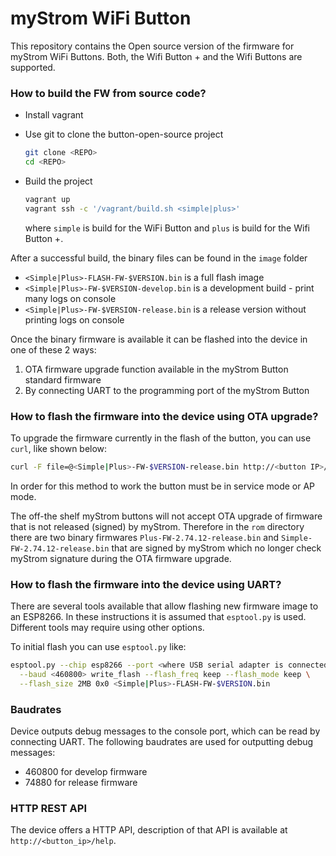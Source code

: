 # myStrom WiFi Button

This repository contains the Open source version of the firmware for myStrom WiFi Buttons. Both, the Wifi Button + and the Wifi Buttons are supported.

### How to build the FW from source code?

- Install vagrant

- Use git to clone the button-open-source project

  ```bash
  git clone <REPO>
  cd <REPO>
  ```

- Build the project

  ```bash
  vagrant up
  vagrant ssh -c '/vagrant/build.sh <simple|plus>'
  ```
  
  where `simple` is build for the WiFi Button and `plus` is build for the Wifi Button +.

After a successful build, the binary files can be found in the `image` folder

- `<Simple|Plus>-FLASH-FW-$VERSION.bin` is a full flash image
- `<Simple|Plus>-FW-$VERSION-develop.bin` is a development build - print many logs on console
- `<Simple|Plus>-FW-$VERSION-release.bin` is a release version without printing logs on console

Once the binary firmware is available it can be flashed into the device in one of these 2 ways:

1. OTA firmware upgrade function available in the myStrom Button standard firmware
2. By connecting UART to the programming port of the myStrom Button

### How to flash the firmware into the device using OTA upgrade?

To upgrade the firmware currently in the flash of the button, you can use `curl`, like shown below:

```bash
curl -F file=@<Simple|Plus>-FW-$VERSION-release.bin http://<button IP>/load
```

In order for this method to work the button must be in service mode or AP mode. 

The off-the shelf myStrom buttons will not accept OTA upgrade of firmware that is not released (signed) by myStrom. Therefore in the `rom` directory there are two binary firmwares `Plus-FW-2.74.12-release.bin` and `Simple-FW-2.74.12-release.bin` that are signed by myStrom which no longer check myStrom signature during the  OTA firmware upgrade.

### How to flash the firmware into the device using UART?

There are several tools available that allow flashing new firmware image to an ESP8266. In these instructions it is assumed that `esptool.py` is used. Different tools may require using other options.

To initial flash you can use `esptool.py` like:

```bash
esptool.py --chip esp8266 --port <where USB serial adapter is connected> \
  --baud <460800> write_flash --flash_freq keep --flash_mode keep \
  --flash_size 2MB 0x0 <Simple|Plus>-FLASH-FW-$VERSION.bin
```

### Baudrates

Device outputs debug messages to the console port, which can be read by connecting UART. The following baudrates are used for outputting debug messages:

- 460800 for develop firmware
- 74880 for release firmware

### HTTP REST API

The device offers a HTTP API, description of that API is available at `http://<button_ip>/help`.
